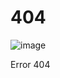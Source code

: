 # 404
![image](https://github.com/kamikaizer/404/assets/7389985/e67f4061-aded-4a51-aaf9-bd5b39ab652a)

Error 404
